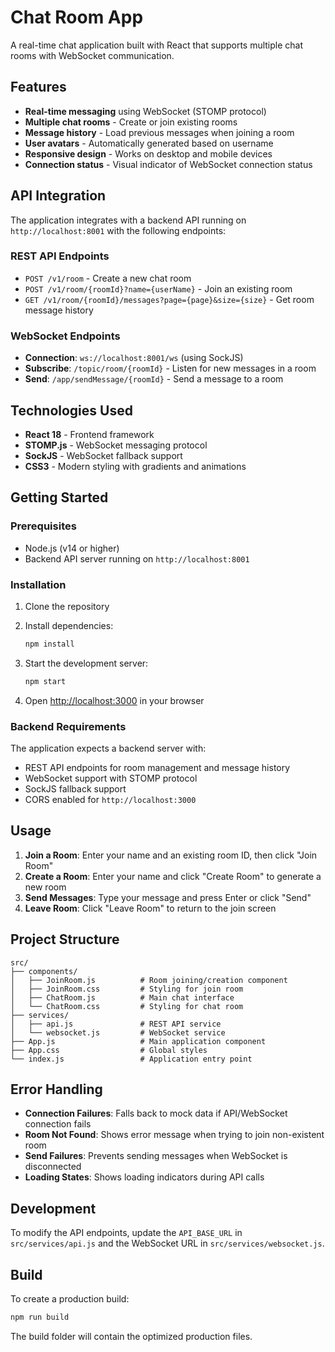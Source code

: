 # Chat Room App

A real-time chat application built with React that supports multiple chat rooms with WebSocket communication.

## Features

- **Real-time messaging** using WebSocket (STOMP protocol)
- **Multiple chat rooms** - Create or join existing rooms
- **Message history** - Load previous messages when joining a room
- **User avatars** - Automatically generated based on username
- **Responsive design** - Works on desktop and mobile devices
- **Connection status** - Visual indicator of WebSocket connection status

## API Integration

The application integrates with a backend API running on `http://localhost:8001` with the following endpoints:

### REST API Endpoints

- `POST /v1/room` - Create a new chat room
- `POST /v1/room/{roomId}?name={userName}` - Join an existing room
- `GET /v1/room/{roomId}/messages?page={page}&size={size}` - Get room message history

### WebSocket Endpoints

- **Connection**: `ws://localhost:8001/ws` (using SockJS)
- **Subscribe**: `/topic/room/{roomId}` - Listen for new messages in a room
- **Send**: `/app/sendMessage/{roomId}` - Send a message to a room

## Technologies Used

- **React 18** - Frontend framework
- **STOMP.js** - WebSocket messaging protocol
- **SockJS** - WebSocket fallback support
- **CSS3** - Modern styling with gradients and animations

## Getting Started

### Prerequisites

- Node.js (v14 or higher)
- Backend API server running on `http://localhost:8001`

### Installation

1. Clone the repository
2. Install dependencies:
   ```bash
   npm install
   ```

3. Start the development server:
   ```bash
   npm start
   ```

4. Open [http://localhost:3000](http://localhost:3000) in your browser

### Backend Requirements

The application expects a backend server with:
- REST API endpoints for room management and message history
- WebSocket support with STOMP protocol
- SockJS fallback support
- CORS enabled for `http://localhost:3000`

## Usage

1. **Join a Room**: Enter your name and an existing room ID, then click "Join Room"
2. **Create a Room**: Enter your name and click "Create Room" to generate a new room
3. **Send Messages**: Type your message and press Enter or click "Send"
4. **Leave Room**: Click "Leave Room" to return to the join screen

## Project Structure

```
src/
├── components/
│   ├── JoinRoom.js          # Room joining/creation component
│   ├── JoinRoom.css         # Styling for join room
│   ├── ChatRoom.js          # Main chat interface
│   └── ChatRoom.css         # Styling for chat room
├── services/
│   ├── api.js               # REST API service
│   └── websocket.js         # WebSocket service
├── App.js                   # Main application component
├── App.css                  # Global styles
└── index.js                 # Application entry point
```

## Error Handling

- **Connection Failures**: Falls back to mock data if API/WebSocket connection fails
- **Room Not Found**: Shows error message when trying to join non-existent room
- **Send Failures**: Prevents sending messages when WebSocket is disconnected
- **Loading States**: Shows loading indicators during API calls

## Development

To modify the API endpoints, update the `API_BASE_URL` in `src/services/api.js` and the WebSocket URL in `src/services/websocket.js`.

## Build

To create a production build:

```bash
npm run build
```

The build folder will contain the optimized production files.
